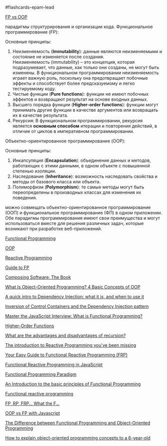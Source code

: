 #flashcards-epam-lead

[FP vs OOP](https://kb.epam.com/display/EPMCJSCC/FP+vs+OOP)

парадигмы структурирования и организации кода.
Функциональное программирование (FP):

Основные принципы:

1. Неизменяемость (**Immutability**): данные являются неизменяемыми и состояние не изменяется после создания.  
Неизменяемость (immutability) – это концепция, которая подразумевает, что данные, как только они созданы, не могут быть изменены. В функциональном программировании неизменяемость играет важную роль, поскольку она предотвращает побочные эффекты и способствует более предсказуемому и легко тестируемому коду.
3. Чистые функции (**Pure functions**): функции не имеют побочных эффектов и возвращают результат на основе входных данных.
4. Высшего порядка функции (**Higher-order functions**): функции могут принимать другие функции в качестве аргументов или возвращать их в качестве результата.
5. Рекурсия: В функциональном программировании, рекурсия является **основным способом** итерации и повторения действий, в отличие от циклов в императивном программировании.

Объектно-ориентированное программирование (OOP):

Основные принципы:

1. Инкапсуляция (**Encapsulation**): объединение данных и методов, работающих с этими данными, в одном объекте с повышенной степенью изоляции.
2. Наследование (**Inheritance**): возможность наследовать свойства и методы от базового класса или объекта.
3. Полиморфизм (**Polymorphism**): те самые методы могут быть переопределены в производных классах для изменения их поведения.

можно совмещать объектно-ориентированное программирование (ООП) и функциональное программирование (ФП) в одном приложении. Обе парадигмы программирования имеют свои преимущества и могут использоваться вместе для решения различных задач, которые возникают при разработке веб-приложений.

[Functional Programming](https://kb.epam.com/display/EPMCJSCC/Functional+Programming)

[OOP](https://kb.epam.com/display/EPMCJSCC/OOP)

[Reactive Programming](https://kb.epam.com/display/EPMCJSCC/Reactive+Programming)

[Guide to FP](https://github.com/MostlyAdequate/mostly-adequate-guide)

[Composing Software: The Book](https://medium.com/javascript-scene/composing-software-the-book-f31c77fc3ddc)

[What Is Object-Oriented Programming? 4 Basic Concepts of OOP](https://www.indeed.com/career-advice/career-development/what-is-object-oriented-programming)

[A quick intro to Dependency Injection: what it is, and when to use it](https://www.freecodecamp.org/news/a-quick-intro-to-dependency-injection-what-it-is-and-when-to-use-it-7578c84fa88f/)

[Inversion of Control Containers and the Dependency Injection pattern](https://martinfowler.com/articles/injection.html)

[Master the JavaScript Interview: What is Functional Programming?](https://medium.com/javascript-scene/master-the-javascript-interview-what-is-functional-programming-7f218c68b3a0)

[Higher-Order Functions](https://eloquentjavascript.net/05_higher_order.html)

[What are the advantages and disadvantages of recursion?](https://stackoverflow.com/questions/5250733/what-are-the-advantages-and-disadvantages-of-recursion)

[The introduction to Reactive Programming you've been missing](https://gist.github.com/staltz/868e7e9bc2a7b8c1f754)

[Your Easy Guide to Functional Reactive Programming (FRP)](https://medium.com/@lettier/functional-reactive-programming-a0c7b08f6b67)

[Functional Reactive Programming in JavaScript](https://modernweb.com/functional-reactive-programming-in-javascript/)

[Functional Programming Paradigm](https://www.geeksforgeeks.org/functional-programming-paradigm/)

[An Introduction to the basic principles of Functional Programming](https://www.freecodecamp.org/news/an-introduction-to-the-basic-principles-of-functional-programming-a2c2a15c84/)

[Functional reactive programming](https://en.wikipedia.org/wiki/Functional_reactive_programming)

[FP, RP, FRP… What the F…](https://medium.com/@emadalam/fp-rp-frp-what-the-f-71c4949c29d)

[OOP vs FP with Javascript](https://dev.to/bhaveshdaswani93/oop-vs-fp-with-javascript-39jf)

[The Difference between Functional Programming and Object-Oriented Programming](https://sdacademy.dev/difference-between-functional-programming-and-object-oriented-programming/)

[How to explain object-oriented programming concepts to a 6-year-old](https://www.freecodecamp.org/news/object-oriented-programming-concepts-21bb035f7260)
